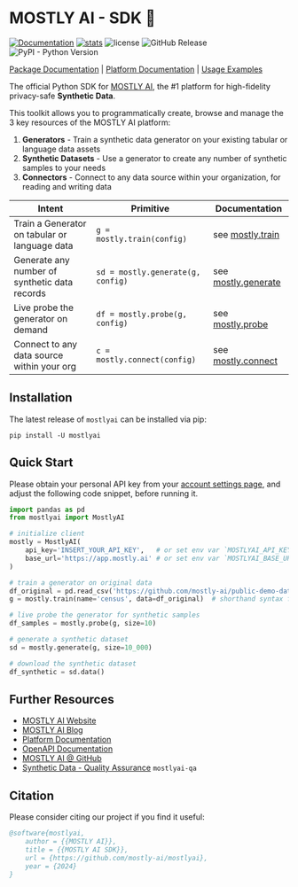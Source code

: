 # MOSTLY AI - SDK 🚀

[![Documentation](https://img.shields.io/badge/docs-latest-green)](https://mostly-ai.github.io/mostlyai/) [![stats](https://pepy.tech/badge/mostlyai)](https://pypi.org/project/mostlyai/) ![license](https://img.shields.io/github/license/mostly-ai/mostlyai) ![GitHub Release](https://img.shields.io/github/v/release/mostly-ai/mostlyai) ![PyPI - Python Version](https://img.shields.io/pypi/pyversions/mostlyai)

[Package Documentation](https://mostly-ai.github.io/mostlyai/) | [Platform Documentation](https://mostly.ai/docs) | [Usage Examples](https://mostly-ai.github.io/mostlyai/api_client/)

The official Python SDK for [MOSTLY AI](https://app.mostly.ai/), the #1 platform for high-fidelity privacy-safe **Synthetic Data**.

This toolkit allows you to programmatically create, browse and manage the 3 key resources of the MOSTLY AI platform:

1. **Generators** - Train a synthetic data generator on your existing tabular or language data assets
2. **Synthetic Datasets** - Use a generator to create any number of synthetic samples to your needs
3. **Connectors** - Connect to any data source within your organization, for reading and writing data


| Intent                                        | Primitive                         | Documentation                                                                                                 |
|-----------------------------------------------|-----------------------------------|---------------------------------------------------------------------------------------------------------------|
| Train a Generator on tabular or language data | `g = mostly.train(config)`        | see [mostly.train](https://mostly-ai.github.io/mostlyai/api_client/#mostlyai.client.api.MostlyAI.train)       |
| Generate any number of synthetic data records | `sd = mostly.generate(g, config)` | see [mostly.generate](https://mostly-ai.github.io/mostlyai/api_client/#mostlyai.client.api.MostlyAI.generate) |
| Live probe the generator on demand            | `df = mostly.probe(g, config)`    | see [mostly.probe](https://mostly-ai.github.io/mostlyai/api_client/#mostlyai.client.api.MostlyAI.probe)       |
| Connect to any data source within your org    | `c = mostly.connect(config)`      | see [mostly.connect](https://mostly-ai.github.io/mostlyai/api_client/#mostlyai.client.api.MostlyAI.connect)   |

## Installation

The latest release of `mostlyai` can be installed via pip:

```shell
pip install -U mostlyai
```

## Quick Start

Please obtain your personal API key from your [account settings page](https://app.mostly.ai/settings/api-keys), and adjust the following code snippet, before running it.

```python
import pandas as pd
from mostlyai import MostlyAI

# initialize client
mostly = MostlyAI(
    api_key='INSERT_YOUR_API_KEY',   # or set env var `MOSTLYAI_API_KEY`
    base_url='https://app.mostly.ai' # or set env var `MOSTLYAI_BASE_URL`
)

# train a generator on original data
df_original = pd.read_csv('https://github.com/mostly-ai/public-demo-data/raw/dev/census/census.csv.gz')
g = mostly.train(name='census', data=df_original)  # shorthand syntax for 1-table config

# live probe the generator for synthetic samples
df_samples = mostly.probe(g, size=10)

# generate a synthetic dataset
sd = mostly.generate(g, size=10_000)

# download the synthetic dataset
df_synthetic = sd.data()
```

## Further Resources

* [MOSTLY AI Website](https://mostly.ai/)
* [MOSTLY AI Blog](https://mostly.ai/blog)
* [Platform Documentation](https://mostly.ai/docs)
* [OpenAPI Documentation](https://api-docs.mostly.ai/)
* [MOSTLY AI @ GitHub](https://github.com/mostly-ai/)
* [Synthetic Data - Quality Assurance](https://github.com/mostly-ai/mostlyai-qa/) `mostlyai-qa`

## Citation

Please consider citing our project if you find it useful:

```bibtex
@software{mostlyai,
    author = {{MOSTLY AI}},
    title = {{MOSTLY AI SDK}},
    url = {https://github.com/mostly-ai/mostlyai},
    year = {2024}
}
```
